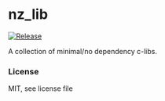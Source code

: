 # nz_lib

[![Release](https://github.com/NateZimmer/nz_lib_c/actions/workflows/release.yml/badge.svg)](https://github.com/NateZimmer/nz_lib_c/actions/workflows/release.yml)

A collection of minimal/no dependency c-libs.

### License

MIT, see license file
